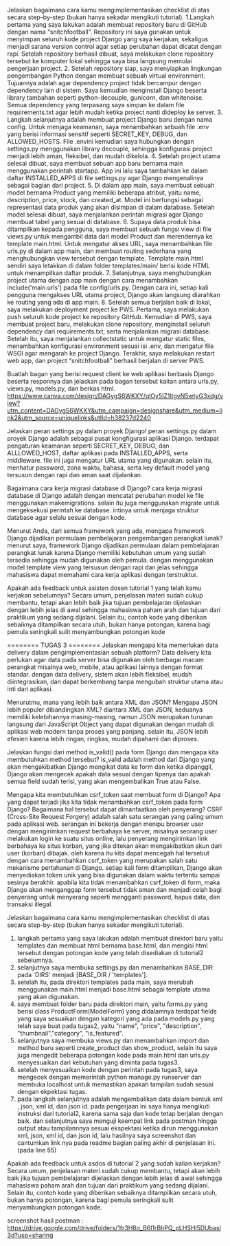Jelaskan bagaimana cara kamu mengimplementasikan checklist di atas secara step-by-step (bukan hanya sekadar mengikuti tutorial).
1.Langkah pertama yang saya lakukan adalah membuat repository baru di GitHub dengan nama “snitchfootball”. Repository ini saya gunakan untuk menyimpan seluruh kode project Django yang saya kerjakan, sekaligus menjadi sarana version control agar setiap perubahan dapat dicatat dengan rapi. Setelah repository berhasil dibuat, saya melakukan clone repository tersebut ke komputer lokal sehingga saya bisa langsung memulai pengerjaan project.
2. Setelah repository siap, saya menyiapkan lingkungan pengembangan Python dengan membuat sebuah virtual environment. Tujuannya adalah agar dependency project tidak bercampur dengan dependency lain di sistem. Saya kemudian menginstall Django beserta library tambahan seperti python-decouple, gunicorn, dan whitenoise. Semua dependency yang terpasang saya simpan ke dalam file requirements.txt agar lebih mudah ketika project nanti dideploy ke server.
3. Langkah selanjutnya adalah membuat project Django baru dengan nama config. Untuk menjaga keamanan, saya menambahkan sebuah file .env yang berisi informasi sensitif seperti SECRET_KEY, DEBUG, dan ALLOWED_HOSTS. File .envini kemudian saya hubungkan dengan settings.py menggunakan library decouple, sehingga konfigurasi project menjadi lebih aman, fleksibel, dan mudah dikelola.
4. Setelah project utama selesai dibuat, saya membuat sebuah app baru bernama main menggunakan perintah startapp. App ini lalu saya tambahkan ke dalam daftar INSTALLED_APPS di file settings.py agar Django mengenalinya sebagai bagian dari project.
5. Di dalam app main, saya membuat sebuah model bernama Product yang memiliki beberapa atribut, yaitu name, description, price, stock, dan created_at. Model ini berfungsi sebagai representasi data produk yang akan disimpan di dalam database. Setelah model selesai dibuat, saya menjalankan perintah migrasi agar Django membuat tabel yang sesuai di database.
6. Supaya data produk bisa ditampilkan kepada pengguna, saya membuat sebuah fungsi view di file views.py untuk mengambil data dari model Product dan merendernya ke template main.html. Untuk mengatur akses URL, saya menambahkan file urls.py di dalam app main, dan membuat routing sederhana yang menghubungkan view tersebut dengan template. Template main.html sendiri saya letakkan di dalam folder templates/main/ berisi kode HTML untuk menampilkan daftar produk.
7. Selanjutnya, saya menghubungkan project utama dengan app main dengan cara menambahkan include('main.urls') pada file config/urls.py. Dengan cara ini, setiap kali pengguna mengakses URL utama project, Django akan langsung diarahkan ke routing yang ada di app main.
8. Setelah semua berjalan baik di lokal, saya melakukan deployment project ke PWS. Pertama, saya melakukan push seluruh kode project ke repository GitHub. Kemudian di PWS, saya membuat project baru, melakukan clone repository, menginstall seluruh dependency dari requirements.txt, serta menjalankan migrasi database. Setelah itu, saya menjalankan collectstatic untuk mengatur static files, menambahkan konfigurasi environment sesuai isi .env, dan mengatur file WSGI agar mengarah ke project Django. Terakhir, saya melakukan restart web app, dan project “snitchfootball” berhasil berjalan di server PWS.

Buatlah bagan yang berisi request client ke web aplikasi berbasis Django beserta responnya dan jelaskan pada bagan tersebut kaitan 
antara urls.py, views.py, models.py, dan berkas html.
https://www.canva.com/design/DAGygS6WKXY/qlOy5lZ1ltgvN5wtyG3xdg/view?utm_content=DAGygS6WKXY&utm_campaign=designshare&utm_medium=link2&utm_source=uniquelinks&utlId=h38237d2240

Jelaskan peran settings.py dalam proyek Django!
peran settings.py dalam proyek Django adalah sebagai pusat kongfigurasi aplikasi Django. terdapat pengaturan keamanan seperti SECRET_KEY, DEBUG, dan ALLLOWED_HOST, daftar aplikasi pada INSTALLED_APPS, serta middleware. file ini juga mengatur URL utama yang digunakan. selain itu, menhatur password, zona waktu, bahasa, serta key default model yang tersusun dengan rapi dan aman saat dijalankan.

Bagaimana cara kerja migrasi database di Django?
cara kerja migrasi database di Django adalah dengan mencatat perubahan model ke file menggunakan makemigrations. selain itu juga menggunakan migrate untuk mengeksekusi perintah ke database. intinya untuk menjaga struktur database agar selalu sesuai dengan kode.

Menurut Anda, dari semua framework yang ada, mengapa framework Django dijadikan permulaan pembelajaran pengembangan perangkat lunak?
menurut saya, framework Django dijadikan permulaan dalam pembelajaran perangkat lunak karena Django memiliki kebutuhan umum yang sudah tersedia sehingga mudah digunakan oleh pemula. dengan menggunakan model template view yang tersusun dengan rapi dan jelas sehingga mahasiswa dapat memahami cara kerja aplikasi dengan terstruktur.

Apakah ada feedback untuk asisten dosen tutorial 1 yang telah kamu kerjakan sebelumnya?
Secara umum, penjelasan materi sudah cukup membantu, tetapi akan lebih baik jika tujuan pembelajaran dijelaskan dengan lebih jelas di awal sehingga mahasiswa paham arah dan tujuan dari praktikum yang sedang dijalani. Selain itu, contoh kode yang diberikan sebaiknya ditampilkan secara utuh, bukan hanya potongan, karena bagi pemula seringkali sulit menyambungkan potongan kode


======== TUGAS 3 ========
Jelaskan mengapa kita memerlukan data delivery dalam pengimplementasian sebuah platform?
Data delivery kita perlukan agar data pada server bisa digunakan oleh berbagai macam perangkat misalnya web, mobile, atau aplikasi lainnya dengan format standar. dengan data delivery, sistem akan lebih fleksibel, mudah diintegrasikan, dan dapat berkembang tanpa mengubah struktur utama atau inti dari aplikasi.

Menurutmu, mana yang lebih baik antara XML dan JSON? Mengapa JSON lebih populer dibandingkan XML?
diantara XML dan JSON, keduanya memiliki kelebihannya masing-masing, namun JSON merupakan turunan langsung dari JavaScript Object yang dapat digunakan dengan mudah di aplikasi web modern tanpa proses yang panjang. selain itu, JSON lebih efesien karena lebih ringan, ringkas, mudah dipahami dan diproses.

Jelaskan fungsi dari method is_valid() pada form Django dan mengapa kita membutuhkan method tersebut?
is_valid adalah method dari Django yang akan mengakibatkan Django mengikat data ke form dan ketika dipanggil, Django akan mengecek apakah data sesuai dengan tipenya dan apakah semua field sudah terisi, yang akan mengembalikan True atau False.


Mengapa kita membutuhkan csrf_token saat membuat form di Django? Apa yang dapat terjadi jika kita tidak menambahkan csrf_token pada form Django? Bagaimana hal tersebut dapat dimanfaatkan oleh penyerang?
CSRF (Cross-Site Request Forgery) adalah salah satu serangan yang paling umum pada aplikasi web. serangan ini bekerja dengan menipu browser user dengan mengirimkan request berbahaya ke server, misalnya seorang user melakukan login ke suatu situs online, lalu penyerang mengirimkan link berbahaya ke situs korban, yang jika ditekan akan mengakibatkan akun dari user (korban) dibajak. oleh karena itu kita dapat mencegah hal tersebut dengan cara menambahkan csrf_token yang merupakan salah satu mekanisme pertahanan di Django. setiap kali form ditampilkan, Django akan menyediakan token unik yang bisa digunakan dalam waktu tertentu sampai sesinya berakhir. apabila kita tidak menambahkan csrf_token di form, maka Django akan menganggap form tersebut tidak aman dan menjadi celah bagi penyerang untuk menyerang seperti mengganti password, hapus data, dan transaksi illegal. 


Jelaskan bagaimana cara kamu mengimplementasikan checklist di atas secara step-by-step (bukan hanya sekadar mengikuti tutorial).
1. langkah pertama yang saya lakukan adalah membuat direktori baru yaitu templates dan membuat html bernama base.html, dan mengisi html tersebut dengan potongan kode yang telah disediakan di tutorial2 sebelumnya.
2. selanjutnya saya membuka settings.py dan menambahkan BASE_DIR pada 'DIRS' menjadi [BASE_DIR / 'templates'].
3. setelah itu, pada direktori templates pada main, saya merubah menggunakan main.html menjadi base.html sebagai template utama yang akan digunakan.
4. saya membuat folder baru pada direktori main, yaitu forms.py yang berisi class ProductForm(ModelForm) yang didalamnya terdapat fields yang saya sesuaikan dengan kategori yang ada pada models.py yang telah saya buat pada tugas2, yaitu "name", "price", "description", "thumbnail","category", "is_featured".
5.  selanjutnya saya membuka views.py dan menambahkan import dan method baru seperti create_product dan show_product, selain itu saya juga mengedit beberapa potongan kode pada main.html dan urls.py menyesuaikan dari kebutuhan yang diminta pada tugas3.
6. setelah menyesuaikan kode dengan perintah pada tugas3, saya mengecek dengan memerintah python manage.py runserver dan membuka localhost untuk memastikan apakah tampilan sudah sesuai dengan ekpektasi tugas.
7. pada langkah selanjutnya adalah mengembalikan data dalam bentuk xml , json, xml id, dan json id. pada pengerjaan ini saya hanya mengikuti instruksi dari tutorial2, karena sama saja dan kode tetap berjalan dengan baik. dan selanjutnya saya menguji keempat link pada postman hingga output atau tampilannnya sesuai ekspektasi ketika dirun menggunakan xml, json, xml id, dan json id, lalu hasilnya saya screenshot dan cantumkan link nya pada readme bagian paling akhir di penjelasan ini. (pada line 55)

Apakah ada feedback untuk asdos di tutorial 2 yang sudah kalian kerjakan?
Secara umum, penjelasan materi sudah cukup membantu, tetapi akan lebih baik jika tujuan pembelajaran dijelaskan dengan lebih jelas di awal sehingga mahasiswa paham arah dan tujuan dari praktikum yang sedang dijalani. Selain itu, contoh kode yang diberikan sebaiknya ditampilkan secara utuh, bukan hanya potongan, karena bagi pemula seringkali sulit menyambungkan potongan kode.

screenshot hasil postman :
https://drive.google.com/drive/folders/1fr3H8o_B6l1rBhPQ_pLHSHl5DUbasl3d?usp=sharing